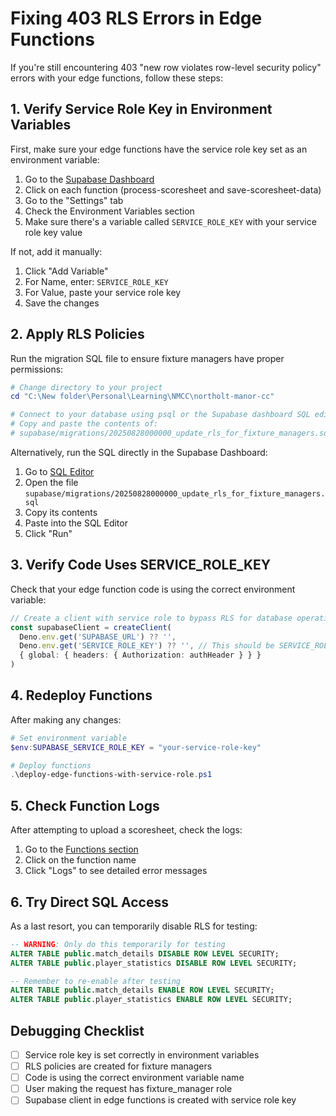 # Fixing 403 RLS Errors in Edge Functions

If you're still encountering 403 "new row violates row-level security policy" errors with your edge functions, follow these steps:

## 1. Verify Service Role Key in Environment Variables

First, make sure your edge functions have the service role key set as an environment variable:

1. Go to the [Supabase Dashboard](https://supabase.com/dashboard/project/zrhaeyktmyboeszpaqbo/functions)
2. Click on each function (process-scoresheet and save-scoresheet-data)
3. Go to the "Settings" tab
4. Check the Environment Variables section
5. Make sure there's a variable called `SERVICE_ROLE_KEY` with your service role key value

If not, add it manually:

1. Click "Add Variable"
2. For Name, enter: `SERVICE_ROLE_KEY`
3. For Value, paste your service role key
4. Save the changes

## 2. Apply RLS Policies

Run the migration SQL file to ensure fixture managers have proper permissions:

```powershell
# Change directory to your project
cd "C:\New folder\Personal\Learning\NMCC\northolt-manor-cc"

# Connect to your database using psql or the Supabase dashboard SQL editor
# Copy and paste the contents of:
# supabase/migrations/20250828000000_update_rls_for_fixture_managers.sql
```

Alternatively, run the SQL directly in the Supabase Dashboard:

1. Go to [SQL Editor](https://supabase.com/dashboard/project/zrhaeyktmyboeszpaqbo/sql)
2. Open the file `supabase/migrations/20250828000000_update_rls_for_fixture_managers.sql` 
3. Copy its contents
4. Paste into the SQL Editor
5. Click "Run"

## 3. Verify Code Uses SERVICE_ROLE_KEY

Check that your edge function code is using the correct environment variable:

```typescript
// Create a client with service role to bypass RLS for database operations
const supabaseClient = createClient(
  Deno.env.get('SUPABASE_URL') ?? '',
  Deno.env.get('SERVICE_ROLE_KEY') ?? '', // This should be SERVICE_ROLE_KEY, not SUPABASE_SERVICE_ROLE_KEY
  { global: { headers: { Authorization: authHeader } } }
)
```

## 4. Redeploy Functions

After making any changes:

```powershell
# Set environment variable
$env:SUPABASE_SERVICE_ROLE_KEY = "your-service-role-key"

# Deploy functions
.\deploy-edge-functions-with-service-role.ps1
```

## 5. Check Function Logs

After attempting to upload a scoresheet, check the logs:

1. Go to the [Functions section](https://supabase.com/dashboard/project/zrhaeyktmyboeszpaqbo/functions)
2. Click on the function name
3. Click "Logs" to see detailed error messages

## 6. Try Direct SQL Access

As a last resort, you can temporarily disable RLS for testing:

```sql
-- WARNING: Only do this temporarily for testing
ALTER TABLE public.match_details DISABLE ROW LEVEL SECURITY;
ALTER TABLE public.player_statistics DISABLE ROW LEVEL SECURITY;

-- Remember to re-enable after testing
ALTER TABLE public.match_details ENABLE ROW LEVEL SECURITY;
ALTER TABLE public.player_statistics ENABLE ROW LEVEL SECURITY;
```

## Debugging Checklist

- [ ] Service role key is set correctly in environment variables
- [ ] RLS policies are created for fixture managers
- [ ] Code is using the correct environment variable name
- [ ] User making the request has fixture_manager role
- [ ] Supabase client in edge functions is created with service role key
